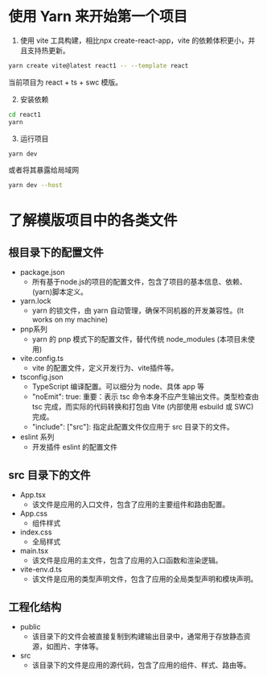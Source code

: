 # 使用 Yarn 来开始第一个项目
1. 使用 vite 工具构建，相比npx create-react-app，vite 的依赖体积更小，并且支持热更新。
```bash
yarn create vite@latest react1 -- --template react
```
当前项目为 react + ts + swc 模版。

2. 安装依赖
```bash
cd react1
yarn
```

3. 运行项目
```bash
yarn dev
```
或者将其暴露给局域网
```bash
yarn dev --host
```

# 了解模版项目中的各类文件
## 根目录下的配置文件
- package.json
    - 所有基于node.js的项目的配置文件，包含了项目的基本信息、依赖、(yarn)脚本定义。
- yarn.lock
    - yarn 的锁文件，由 yarn 自动管理，确保不同机器的开发兼容性。(It works on my machine)
- pnp系列
    - yarn 的 pnp 模式下的配置文件，替代传统 node_modules (本项目未使用)
- vite.config.ts
    - vite 的配置文件，定义开发行为、vite插件等。
- tsconfig.json
    - TypeScript 编译配置。可以细分为 node、具体 app 等
    - "noEmit": true: 重要：表示 tsc 命令本身不应产生输出文件。类型检查由 tsc 完成，而实际的代码转换和打包由 Vite (内部使用 esbuild 或 SWC) 完成。
    - "include": ["src"]: 指定此配置文件仅应用于 src 目录下的文件。
- eslint 系列
    - 开发插件 eslint 的配置文件

## src 目录下的文件
- App.tsx
    - 该文件是应用的入口文件，包含了应用的主要组件和路由配置。
- App.css
    - 组件样式
- index.css
    - 全局样式
- main.tsx
    - 该文件是应用的主文件，包含了应用的入口函数和渲染逻辑。
- vite-env.d.ts
    - 该文件是应用的类型声明文件，包含了应用的全局类型声明和模块声明。
## 工程化结构
- public
    - 该目录下的文件会被直接复制到构建输出目录中，通常用于存放静态资源，如图片、字体等。
- src
    - 该目录下的文件是应用的源代码，包含了应用的组件、样式、路由等。


